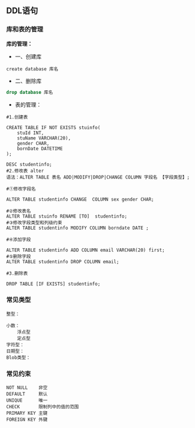 ## DDL语句

### 库和表的管理

**库的管理：**

- 一、创建库
```mysql
create database 库名
```
- 二、删除库
```sql
drop database 库名
```
- 表的管理：
```mysql
#1.创建表

CREATE TABLE IF NOT EXISTS stuinfo(
	stuId INT,
	stuName VARCHAR(20),
	gender CHAR,
	bornDate DATETIME	
);

DESC studentinfo;
#2.修改表 alter
语法：ALTER TABLE 表名 ADD|MODIFY|DROP|CHANGE COLUMN 字段名 【字段类型】;

#①修改字段名

ALTER TABLE studentinfo CHANGE  COLUMN sex gender CHAR;

#②修改表名
ALTER TABLE stuinfo RENAME [TO]  studentinfo;
#③修改字段类型和列级约束
ALTER TABLE studentinfo MODIFY COLUMN borndate DATE ;

#④添加字段

ALTER TABLE studentinfo ADD COLUMN email VARCHAR(20) first;
#⑤删除字段
ALTER TABLE studentinfo DROP COLUMN email;

#3.删除表

DROP TABLE [IF EXISTS] studentinfo;

```
### 常见类型

	整型：
		
	小数：
		浮点型
		定点型
	字符型：
	日期型：
	Blob类型：



### 常见约束

	NOT NULL	非空
	DEFAULT		默认	
	UNIQUE		唯一
	CHECK		限制列中的值的范围
	PRIMARY KEY	主键
	FOREIGN KEY	外键

